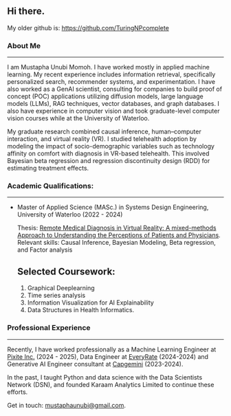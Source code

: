 ## Hi there.  
My older github is: https://github.com/TuringNPcomplete

### About Me
---
I am Mustapha Unubi Momoh. I have worked mostly in applied machine learning. My recent experience includes information retrieval, specifically personalized search, recommender systems, and experimentation. I have also worked as a GenAI scientist, consulting for companies to build proof of concept (POC) applications utilizing diffusion models, large language models (LLMs), RAG techniques, vector databases, and graph databases. I also have experience in computer vision and took graduate-level computer vision courses while at the University of Waterloo.

My graduate research combined causal inference, human–computer interaction, and virtual reality (VR). I studied telehealth adoption by modeling the impact of socio-demographic variables such as technology affinity on comfort with diagnosis in VR-based telehealth. This involved Bayesian beta regression and regression discontinuity design (RDD) for estimating treatment effects.

### Academic Qualifications:
---
* Master of Applied Science (MASc.) in Systems Design Engineering, University of Waterloo (2022 - 2024)

  Thesis: [Remote Medical Diagnosis in Virtual Reality: A mixed-methods Approach to Understanding the Perceptions of Patients and Physicians](https://uwspace.uwaterloo.ca/items/ed73fad6-81d0-447d-b3ac-153c3e103fba).
  Relevant skills: Causal Inference, Bayesian Modeling, Beta regression, and Factor analysis

  ## Selected Coursework:
  1. Graphical Deeplearning  
  2. Time series analysis
  3. Information Visualization for AI Explainability
  4. Data Structures in Health Informatics.
  
### Professional Experience
---
Recently, I have worked professionally as a Machine Learning Engineer at [Pixite Inc.](https://pixiteapps.com/) (2024 - 2025), Data Engineer at [EveryRate](http://everyrate.ca/) (2024-2024) and Generative AI Engineer consultant at [Capgemini](https://www.capgemini.com/ca-en/) (2023-2024). 

In the past, I taught Python and data science with the Data Scientists Network (DSN), and founded Karaam Analytics Limited to continue these efforts.

Get in touch: mustaphaunubi@gmail.com.



